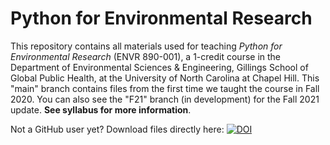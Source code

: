# Python for Environmental Research

This repository contains all materials used for teaching *Python for Environmental Research* (ENVR 890-001), a 1-credit course in the Department of Environmental Sciences & Engineering, Gillings School of Global Public Health, at the University of North Carolina at Chapel Hill. This "main" branch contains files from the first time we taught the course in Fall 2020. You can also see the "F21" branch (in development) for the Fall 2021 update. **See syllabus for more information**.

Not a GitHub user yet? Download files directly here: [![DOI](https://zenodo.org/badge/332881902.svg)](https://zenodo.org/badge/latestdoi/332881902)


